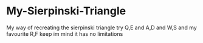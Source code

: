 # My-Sierpinski-Triangle
My way of recreating the sierpinski triangle
try Q,E and A,D and W,S and my favourite R,F
keep im mind it has no limitations
